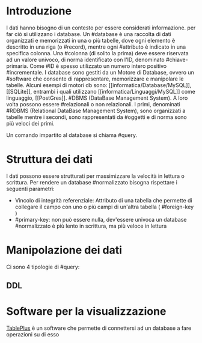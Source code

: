 # Introduzione
I dati hanno bisogno di un contesto per essere considerati informazione. per far ciò si utilizzano i database.
Un #database è una raccolta di dati organizzati e memorizzati in una o più tabelle, dove ogni elemento è descritto in una riga (o #record), mentre ogni #attributo è indicato in una specifica colonna.
Una #colonna (di solito la prima) deve essere riservata ad un valore univoco, di norma identificato con l'ID, denominato #chiave-primaria. Come #ID è spesso utilizzato un numero intero positivo #incrementale.
I database sono gestiti da un Motore di Database, ovvero un #software che consente di rappresentare, memorizzare e manipolare le tabelle. Alcuni esempi di motori db sono: [[informatica/Database/MySQL]], [[SQLite]], entrambi i quali utilizzano [[informatica/Linguaggi/MySQL]] come linguaggio, [[PostGres]].
#DBMS (DataBase Management System). A loro volta possono essere #relazionali o non relazionali. I primi, denominati #RDBMS (Relational DataBase Management System), sono organizzati a tabelle mentre i secondi, sono rappresentati da #oggetti e di norma sono più veloci dei primi.

Un comando impartito al database si chiama #query.
# Struttura dei dati
I dati possono essere strutturati per massimizzare la velocità in lettura o scrittura.
Per rendere un database #normalizzato bisogna rispettare i seguenti parametri:
- Vincolo di integrità referenziale: Attributo di una tabella che permette di collegare il campo con uno o più campi di un'altra tabella ( #foreign-key )
- #primary-key: non può essere nulla, dev'essere univoca
un database #normalizzato è più lento in scrittura, ma più veloce in lettura
# Manipolazione dei dati
Ci sono 4 tipologie di #query:
## DDL
## 

# Software per la visualizzazione
[TablePlus](https://tableplus.com/) è un software che permette di connettersi ad un database a fare operazioni su di esso

